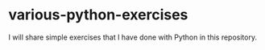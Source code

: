 # various-python-exercises
I will share simple exercises that I have done with Python in this repository.
